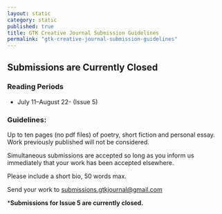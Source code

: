 ```yaml
---
layout: static
category: static
published: true
title: GTK Creative Journal Submission Guidelines
permalink: "gtk-creative-journal-submission-guidelines"
---
```




## Submissions are Currently Closed

### Reading Periods

* July 11–August 22- (Issue 5)

### Guidelines:

Up to ten pages (no pdf files) of poetry, short fiction and personal essay. Work previously published will not be considered.

Simultaneous submissions are accepted so long as you inform us immediately that your work has been accepted elsewhere.

Please include a short bio, 50 words max.

Send your work to submissions.gtkjournal@gmail.com

*********Submissions for Issue 5 are currently closed.********
